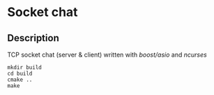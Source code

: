 # Socket chat

## Description

TCP socket chat (server & client) written with *boost/asio* and *ncurses*

```
mkdir build
cd build
cmake ..
make
```